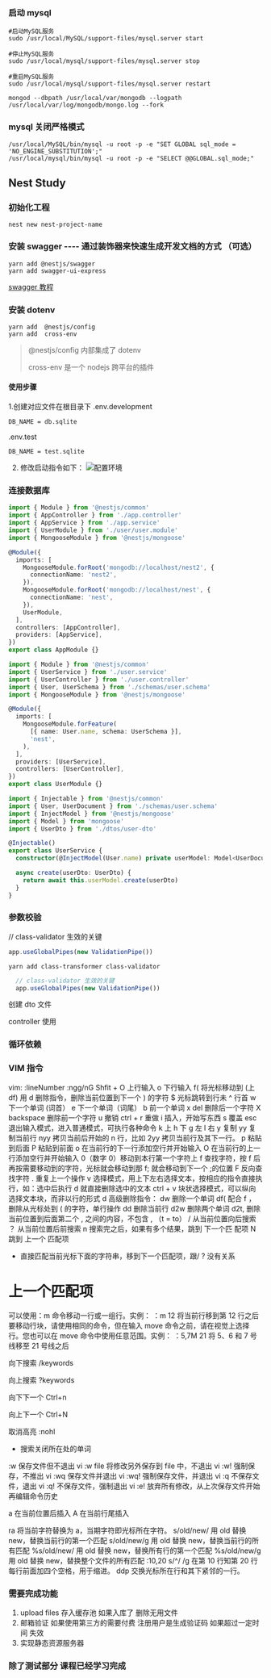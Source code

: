 ### 启动 mysql

```shell
#启动MySQL服务
sudo /usr/local/MySQL/support-files/mysql.server start

#停止MySQL服务
sudo /usr/local/mysql/support-files/mysql.server stop

#重启MySQL服务
sudo /usr/local/mysql/support-files/mysql.server restart
```

```shell
mongod --dbpath /usr/local/var/mongodb --logpath /usr/local/var/log/mongodb/mongo.log --fork
```

### mysql 关闭严格模式

```shell
/usr/local/MySQL/bin/mysql -u root -p -e "SET GLOBAL sql_mode = 'NO_ENGINE_SUBSTITUTION';"
/usr/local/mysql/bin/mysql -u root -p -e "SELECT @@GLOBAL.sql_mode;"
```

## Nest Study

### 初始化工程

```shell
nest new nest-project-name
```

### 安装 swagger ---- 通过装饰器来快速生成开发文档的方式 （可选）

```shell
yarn add @nestjs/swagger
yarn add swagger-ui-express
```

[swagger 教程](https://cloud.tencent.com/developer/section/1490222)

### 安装 dotenv

```shell
yarn add  @nestjs/config
yarn add  cross-env
```

> @nestjs/config 内部集成了 dotenv
>
> cross-env 是一个 nodejs 跨平台的插件

#### 使用步骤

1.创建对应文件在根目录下 .env.development

```.env.development
DB_NAME = db.sqlite
```

.env.test

```.env.test
DB_NAME = test.sqlite
```

2. 修改启动指令如下：
   ![配置环境]("https://github.com/scott8013/readme-images/blob/main/1.%E5%90%AF%E5%8A%A8%E5%B7%A5%E7%A8%8B%E6%8C%87%E4%BB%A4.png?raw=true")

### 连接数据库

```app.module.ts
import { Module } from '@nestjs/common'
import { AppController } from './app.controller'
import { AppService } from './app.service'
import { UserModule } from './user/user.module'
import { MongooseModule } from '@nestjs/mongoose'

@Module({
  imports: [
    MongooseModule.forRoot('mongodb://localhost/nest2', {
      connectionName: 'nest2',
    }),
    MongooseModule.forRoot('mongodb://localhost/nest', {
      connectionName: 'nest',
    }),
    UserModule,
  ],
  controllers: [AppController],
  providers: [AppService],
})
export class AppModule {}

```

```user.module.ts
import { Module } from '@nestjs/common'
import { UserService } from './user.service'
import { UserController } from './user.controller'
import { User, UserSchema } from './schemas/user.schema'
import { MongooseModule } from '@nestjs/mongoose'

@Module({
  imports: [
    MongooseModule.forFeature(
      [{ name: User.name, schema: UserSchema }],
      'nest',
    ),
  ],
  providers: [UserService],
  controllers: [UserController],
})
export class UserModule {}
```

```user.service.ts
import { Injectable } from '@nestjs/common'
import { User, UserDocument } from './schemas/user.schema'
import { InjectModel } from '@nestjs/mongoose'
import { Model } from 'mongoose'
import { UserDto } from './dtos/user-dto'

@Injectable()
export class UserService {
  constructor(@InjectModel(User.name) private userModel: Model<UserDocument>) {}

  async create(userDto: UserDto) {
    return await this.userModel.create(userDto)
  }
}

```

### 参数校验

// class-validator 生效的关键

```ts
app.useGlobalPipes(new ValidationPipe())
```

```shell
yarn add class-transformer class-validator
```

```main.ts
  // class-validator 生效的关键
  app.useGlobalPipes(new ValidationPipe())
```

创建 dto 文件

controller 使用

### 循环依赖

### VIM 指令

vim:
:lineNumber
:ngg/nG
Shfit + O 上行输入
o 下行输入
f( 将光标移动到 (上
df) 用 d 删除指令，删除当前位置到下一个 ) 的字符
$ 光标跳转到行未
^ 行首
w 下一个单词 (词首）
e 下一个单词（词尾）
b 前一个单词
x del 删除后一个字符
X backspace 删除前一个字符
u 撤销
ctrl + r 重做
i 插入，开始写东西
s 覆盖
esc 退出输入模式，进入普通模式，可执行各种命令
k 上
h 下
g 左
l 右
y 复制
yy 复制当前行
nyy 拷贝当前后开始的 n 行，比如 2yy 拷贝当前行及其下一行。
p 粘贴到后面
P 粘贴到前面
o 在当前行的下一行添加空行并开始输入
O 在当前行的上一行添加空行并开始输入
0（数字 0）移动到本行第一个字符上
f 查找字符，按 f 后再按需要移动到的字符，光标就会移动到那
f; 就会移动到下一个 ;的位置
F 反向查找字符
. 重复上一个操作
v 选择模式，用上下左右选择文本，按相应的指令直接执行，如：选中后执行 d 就直接删除选中的文本
ctrl + v 块状选择模式，可以纵向选择文本块，而非以行的形式
d 高级删除指令：
dw 删除一个单词
df( 配合 f ，删除从光标处到 ( 的字符，单行操作
dd 删除当前行
d2w 删除两个单词
d2t, 删除当前位置到后面第二个 , 之间的内容，不包含 , （t = to）
/ 从当前位置向后搜索
？ 从当前位置后前搜索
n 搜索完之后，如果有多个结果，跳到 下一个匹 配项
N 跳到 上一个 匹配项

- 直接匹配当前光标下面的字符串，移到下一个匹配项，跟/ ? 没有关系

# 上一个匹配项

可以使用：m 命令移动一行或一组行。实例：
：m 12 将当前行移到第 12 行之后
要移动行块，请使用相同的命令，但在输入 move 命令之前，请在视觉上选择行。您也可以在 move 命令中使用任意范围。实例：
：5,7M 21 将 5、6 和 7 号线移至 21 号线之后

向下搜索 /keywords

向上搜索 ?keywords

向下下一个 Ctrl+n

向上下一个 Ctrl+N

取消高亮 :nohl

- 搜索关闭所在处的单词

:w 保存文件但不退出 vi
:w file 将修改另外保存到 file 中，不退出 vi
:w! 强制保存，不推出 vi
:wq 保存文件并退出 vi
:wq! 强制保存文件，并退出 vi
:q 不保存文件，退出 vi
:q! 不保存文件，强制退出 vi
:e! 放弃所有修改，从上次保存文件开始再编辑命令历史

a 在当前位置后插入
A 在当前行尾插入

ra 将当前字符替换为 a，当期字符即光标所在字符。
s/old/new/ 用 old 替换 new，替换当前行的第一个匹配
s/old/new/g 用 old 替换 new，替换当前行的所有匹配
%s/old/new/ 用 old 替换 new，替换所有行的第一个匹配
%s/old/new/g 用 old 替换 new，替换整个文件的所有匹配
:10,20 s/^/ /g 在第 10 行知第 20 行每行前面加四个空格，用于缩进。
ddp 交换光标所在行和其下紧邻的一行。

###  需要完成功能 
1. upload files  存入缓存池 如果入库了 删除无用文件
2. 邮箱验证 如果使用第三方的需要付费 注册用户是生成验证码 如果超过一定时间 失效
3. 实现静态资源服务器

### 除了测试部分 课程已经学习完成
